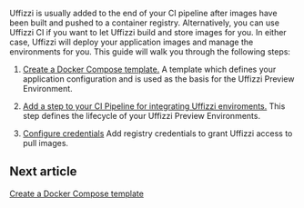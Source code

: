 Uffizzi is usually added to the end of your CI pipeline after images have been built and pushed to a container registry. Alternatively, you can use Uffizzi CI if you want to let Uffizzi build and store images for you. In either case, Uffizzi will deploy your application images and manage the environments for you. This guide will walk you through the following steps:

1. [Create a Docker Compose template.](guides/docker-compose-template.md)
A template which defines your application configuration and is used as the basis for the Uffizzi Preview Environment.

2. [Add a step to your CI Pipeline for integrating Uffizzi enviroments.](guides/integrate-with-ci.md)
This step defines the lifecycle of your Uffizzi Preview Environments.

3. [Configure credentials](guides/configure-credentials.md)
Add registry credentials to grant Uffizzi access to pull images.

## Next article

[Create a Docker Compose template](guides/docker-compose-template.md)